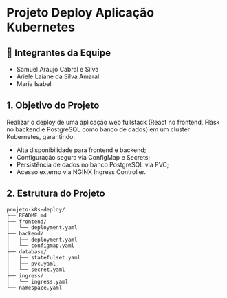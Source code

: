   #                                                         Projeto Deploy Aplicação Kubernetes

  ## 👥 Integrantes da Equipe

- Samuel Araujo Cabral e Silva
- Ariele Laiane da Silva Amaral
- Maria Isabel
##
## 1. Objetivo do Projeto
Realizar o deploy de uma aplicação web fullstack (React no frontend, Flask no backend e PostgreSQL como banco de dados) em um cluster Kubernetes, garantindo:

- Alta disponibilidade para frontend e backend;
- Configuração segura via ConfigMap e Secrets;
- Persistência de dados no banco PostgreSQL via PVC;
- Acesso externo via NGINX Ingress Controller.

##
## 2. Estrutura do Projeto
    projeto-k8s-deploy/
    ├── README.md
    ├── frontend/
    │   └── deployment.yaml
    ├── backend/
    │   ├── deployment.yaml
    │   └── configmap.yaml
    ├── database/
    │   ├── statefulset.yaml
    │   ├── pvc.yaml
    │   └── secret.yaml
    ├── ingress/
    │   └── ingress.yaml
    └── namespace.yaml

